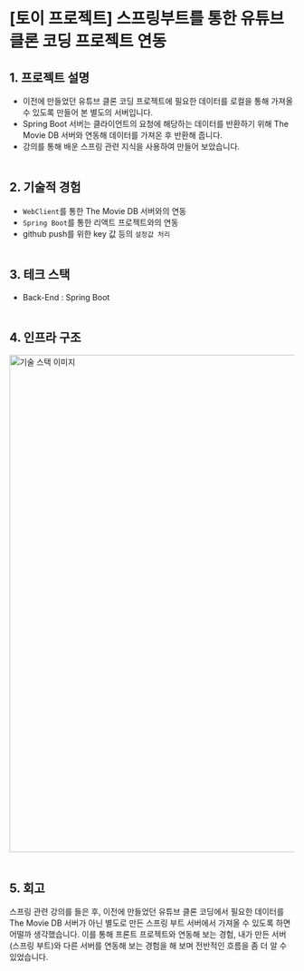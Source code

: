 # [토이 프로젝트] 스프링부트를 통한 유튜브 클론 코딩 프로젝트 연동
 
## 1. 프로젝트 설명
 - 이전에 만들었던 유튜브 클론 코딩 프로젝트에 필요한 데이터를 로컬을 통해 가져올 수 있도록 만들어 본 별도의 서버입니다.
 - Spring Boot 서버는 클라이언트의 요청에 해당하는 데이터를 반환하기 위해 The Movie DB 서버와 연동해 데이터를 가져온 후 반환해 줍니다.
 - 강의를 통해 배운 스프링 관련 지식을 사용하여 만들어 보았습니다.
<br/><br/>


## 2. 기술적 경험
 - `WebClient`를 통한 The Movie DB 서버와의 연동
 - `Spring Boot`를 통한 리액트 프로젝트와의 연동
 - github push를 위한 key 값 등의 `설정값 처리`
<br/><br/>


## 3. 테크 스택  
 - Back-End : Spring Boot
<br/><br/>


## 4. 인프라 구조
<img width="877" alt="기술 스택 이미지" src="https://github.com/handseokjin/youtube-clone-server-spring/assets/32458465/4b129864-c29b-4a00-8fc1-3066d6b07c43">
<br/><br/>


## 5. 회고
 스프링 관련 강의를 들은 후, 이전에 만들었던 유튜브 클론 코딩에서 필요한 데이터를 The Movie DB 서버가 아닌 별도로 만든 스프링 부트 서버에서 가져올 수 있도록 하면 어떨까 생각했습니다.
 이를 통해 프론트 프로젝트와 연동해 보는 경험, 내가 만든 서버(스프링 부트)와 다른 서버를 연동해 보는 경험을 해 보며 전반적인 흐름을 좀 더 알 수 있었습니다.
